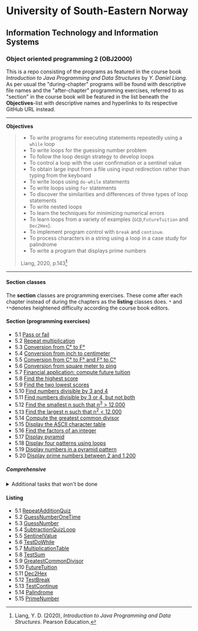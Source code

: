 # University of South-Eastern Norway
## Information Technology and Information Systems
### Object oriented programming 2 (OBJ2000)

This is a repo consisting of the programs as featured in the course book _Introduction to Java Programming and Data Structures_ by _Y. Daniel Liang_. As per usual the "during-chapter" programs will be found with descriptive file names and the "after-chapter" programming exercises, referred to as "section" in the course book will be featured in the list beneath the __Objectives__-list with descriptive names and hyperlinks to its respective GitHub URL instead.

---

__Objectives__
> - To write programs for executing statements repeatedly using a `while` loop
> - To write loops for the guessing number problem
> - To follow the loop design strategy to develop loops
> - To control a loop with the user confirmation or a sentinel value
> - To obtain large input from a file using input redirection rather than typing from the keyboard
> - To write loops using `do-while` statements
> - To write loops using `for` statements
> - To discover the similarities and differences of three types of loop statements
> - To write nested loops
> - To learn the techniques for minimizing numerical errors
> - To learn loops from a variety of examples (`GCD`,`FutureTuition` and `Dec2Hex`).
> - To implement program control with `break` and `continue`.
> - To process characters in a string using a loop in a case study for palindrome
> - To write a program that displays prime numbers
> 
> Liang, 2020, p.143[^1]

---

#### Section classes

The __section__ classes are programming exercises. These come after each chapter instead of during the chapters as the __listing__ classes does. `*` and `**`denotes heightened difficulty according the course book editors.

#### Section (programming exercises)

- 5.1 [Pass or fail](https://github.com/Scandiking/Liang-Chapter-5/blob/master/Section_5_1.java)
- 5.2 [Repeat multiplication](https://github.com/Scandiking/Liang-Chapter-5/blob/master/Section_5_2.java)
- 5.3 [Conversion from C° to F°](https://github.com/Scandiking/Liang-Chapter-5/blob/master/Section_5_3.java)
- 5.4 [Conversion from inch to centimeter](https://github.com/Scandiking/Liang-Chapter-5/blob/master/Section_5_4.java)
- 5.5 [Conversion from C° to F° and F° to C°](https://github.com/Scandiking/Liang-Chapter-5/blob/master/Section_5_5.java)
- 5.6 [Conversion from square meter to ping](https://github.com/Scandiking/Liang-Chapter-5/blob/master/Section_5_6.java)
- 5.7 [Financial application: compute future tuition](https://github.com/Scandiking/Liang-Chapter-5/blob/master/Section_5_7.java)
- 5.8 [Find the highest score](https://github.com/Scandiking/Liang-Chapter-5/blob/master/Section_5_8.java)
- 5.9 [Find the two lowest scores](https://github.com/Scandiking/Liang-Chapter-5/blob/master/Section_5_9.java)
- 5.10 [Find numbers divisible by 3 and 4](https://github.com/Scandiking/Liang-Chapter-5/blob/master/Section_5_10.java)
- 5.11 [Find numbers divisible by 3 or 4, but not both](https://github.com/Scandiking/Liang-Chapter-5/blob/master/Section_5_11.java)
- 5.12 [Find the smallest n such that n<sup>3</sup> > 12,000](https://github.com/Scandiking/Liang-Chapter-5/blob/master/Section_5_12.java) 
- 5.13 [Find the largest n such that n<sup>2</sup> < 12,000](https://github.com/Scandiking/Liang-Chapter-5/blob/master/Section_5_13.java)
- 5.14 [Compute the greatest common divisor](https://github.com/Scandiking/Liang-Chapter-5/blob/master/Section_5_14.java)
- 5.15 [Display the ASCII character table](https://github.com/Scandiking/Liang-Chapter-5/blob/master/Section_5_15.java)
- 5.16 [Find the factors of an integer](https://github.com/Scandiking/Liang-Chapter-5/blob/master/Section_5_16.java)
- 5.17 [Display pyramid](https://github.com/Scandiking/Liang-Chapter-5/blob/master/Section_5_17.java)
- 5.18 [Display four patterns using loops](https://github.com/Scandiking/Liang-Chapter-5/blob/master/Section_5_18.java)
- 5.19 [Display numbers in a pyramid pattern](https://github.com/Scandiking/Liang-Chapter-5/blob/master/Section_5_19.java)
- 5.20 [Display prime numbers between 2 and 1,200](https://github.com/Scandiking/Liang-Chapter-5/blob/master/Section_5_20.java)

##### Comprehensive

<details>
<summary>
    Additional tasks that won't be done
</summary>
<ul>
    <li>
        5.21 Financial application: compare loans with various interest raters
    </li>
    <li>
        5.22 Financial application. loan amortization schedule
    </li>
    <li>
        5.23 Demonstrate cancellation errors
    </li>
    <li>
        5.24 Sum a series
    </li>
    <li>
        5.25 Compute π
    </li>
    <li>
        5.26 Compute e
    </li>
    <li>
        5.27 Display leap years
    </li>
    <li>
        5.28 Display the first day of each month
    </li>
    <li>
        5.29 Display calendars
    </li>
    <li>
        5.30 Financial application: compound value
    </li>
    <li>
        5.31 Financial application: compute CD value
    </li>
    <li>
        5.32 Game: lottery
    </li>
    <li>
        5.33 Perfect number
    </li>
    <li>
        5.34 Game: scissor, rock, paper
    </li>
    <li>
        5.35 Summation
    </li>
    <li>
        5.36 Business application: checking ISBN
    </li>
    <li>
        5.37 Decimal to binary
    </li>
    <li>
        5.38 Decimal to octal
    </li>
    <li>
        5.39 Financial application: find the sales amount
    </li>
    <li>
        5.40 Simulation: heads or tails
    </li>
    <li>
        5.41 Occurrence of max numbers
    </li>
    <li>
        5.42 Financial application: find the sales amount
    </li>
    <li>
        5.43 Math: combinations
    </li>
    <li>
        5.44 Computer architecture: bit-level operations
    </li>
    <li>
        5.45 Statistic: compute mean and standard deviation
    </li>
    <li>
        5.46 Reverse a string
    </li>
    <li>
        5.47 Business: check ISBN-13
    </li>
    <li>
        5.48 Process string
    </li>
    <li>
        5.49 Count vowels and consonants
    </li>
    <li>
        5.50 Print multiplication table
    </li>
    <li>
        5.51 Longest common prefix
    </li>
</ul>

</details>

#### Listing

- 5.1 [RepeatAdditionQuiz](https://github.com/Scandiking/Liang-Chapter-5/blob/master/RepeatAdditionQuiz.java)
- 5.2 [GuessNumberOneTime](https://github.com/Scandiking/Liang-Chapter-5/blob/master/GuessNumberOneTime.java)
- 5.3 [GuessNumber](https://github.com/Scandiking/Liang-Chapter-5/blob/master/GuessNumber.java)
- 5.4 [SubtractionQuizLoop](https://github.com/Scandiking/Liang-Chapter-5/blob/master/SubtractionQuizLoop.java)
- 5.5 [SentinelValue](https://github.com/Scandiking/Liang-Chapter-5/blob/master/SentinelValue.java)
- 5.6 [TestDoWhile](https://github.com/Scandiking/Liang-Chapter-5/blob/master/TestDoWhile.java)
- 5.7 [MultiplicationTable](https://github.com/Scandiking/Liang-Chapter-5/blob/master/MultiplicationTable.java)
- 5.8 [TestSum](https://github.com/Scandiking/Liang-Chapter-5/blob/master/TestSum.java)
- 5.9 [GreatestCommonDivisor](https://github.com/Scandiking/Liang-Chapter-5/blob/master/GreatestCommonDivisor.java)
- 5.10 [FutureTuition](https://github.com/Scandiking/Liang-Chapter-5/blob/master/FutureTuition.java)
- 5.11 [Dec2Hex](https://github.com/Scandiking/Liang-Chapter-5/blob/master/Dec2Hex.java)
- 5.12 [TestBreak](https://github.com/Scandiking/Liang-Chapter-5/blob/master/TestBreak.java)
- 5.13 [TestContinue](https://github.com/Scandiking/Liang-Chapter-5/blob/master/TestContinue.java)
- 5.14 [Palindrome](https://github.com/Scandiking/Liang-Chapter-5/blob/master/Palindrome.java)
- 5.15 [PrimeNumber](https://github.com/Scandiking/Liang-Chapter-5/blob/master/PrimeNumber.java)

[^1]: Liang, Y. D. (2020), _Introduction to Java Programming and Data Structures_. Pearson Education.
